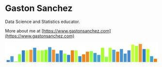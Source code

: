 # Gaston Sanchez

Data Science and Statistics educator. 

<!--
<img align='center' src='https://github.com/gastonstat/gastonstat.github.io/blob/master/images/full-scatterplot.png' alt="Decorative abstract scatter plot">

Among other things I ...

- enjoy authoring teaching-learning materials for statistics and data science,

- love using graphical displays to understand data with visualization,

- cherish multivariate methods for exploring, analyzing, and visualizing data in a context of multiple variables and high dimensionality,

- like helping researchers and scientists analyze their data,

- care about computational reproducibility topics,

- believe in and practice open education.
-->

More about me at [https://www.gastonsanchez.com](https://www.gastonsanchez.com)

<img align='center' src='https://github.com/gastonstat/gastonstat.github.io/blob/master/images/full-bars.png' alt="Decorative asbtract barchart">
